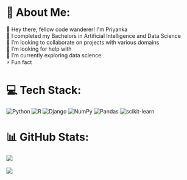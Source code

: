 # 💫 About Me:
🚀 Hey there, fellow code wanderer! I'm Priyanka <br>
🔭 I completed my  Bachelors in Artificial Intelligence and Data Science<br>👯 I’m looking to collaborate on  projects with various domains<br>🤝 I’m looking for help with<br>🌱 I’m currently exploring data science <br>⚡ Fun fact

 


# 💻 Tech Stack:
 ![Python](https://img.shields.io/badge/python-3670A0?style=for-the-badge&logo=python&logoColor=ffdd54) ![R](https://img.shields.io/badge/r-%23276DC3.svg?style=for-the-badge&logo=r&logoColor=white) ![Django](https://img.shields.io/badge/django-%23092E20.svg?style=for-the-badge&logo=django&logoColor=white) ![NumPy](https://img.shields.io/badge/numpy-%23013243.svg?style=for-the-badge&logo=numpy&logoColor=white) ![Pandas](https://img.shields.io/badge/pandas-%23150458.svg?style=for-the-badge&logo=pandas&logoColor=white) ![scikit-learn](https://img.shields.io/badge/scikit--learn-%23F7931E.svg?style=for-the-badge&logo=scikit-learn&logoColor=white)



# 📊 GitHub Stats:
![](https://github-readme-stats.vercel.app/api?username=Priyanka3008&theme=dark&hide_border=false&include_all_commits=true&count_private=false)
 <br>
 <br>
    ![](https://github-readme-stats.vercel.app/api/top-langs/?username=Priyanka3008&theme=dark&hide_border=false&include_all_commits=true&count_private=false&layout=compact)

